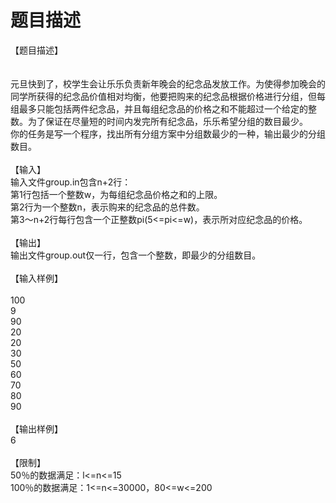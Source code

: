 # 题目描述


<p>
【题目描述】<br/>
<br/>
<br/>
元旦快到了，校学生会让乐乐负责新年晚会的纪念品发放工作。为使得参加晚会的同学所获得的纪念品价值相对均衡，他要把购来的纪念品根据价格进行分组，但每组最多只能包括两件纪念品，并且每组纪念品的价格之和不能超过一个给定的整数。为了保证在尽量短的时间内发完所有纪念品，乐乐希望分组的数目最少。<br/>
你的任务是写一个程序，找出所有分组方案中分组数最少的一种，输出最少的分组数目。<br/>
<br/>
【输入】<br/>
输入文件group.in包含n+2行：<br/>
第1行包括一个整数w，为每组纪念品价格之和的上限。<br/>
第2行为一个整数n，表示购来的纪念品的总件数。<br/>
第3～n+2行每行包含一个正整数pi(5&lt;=pi&lt;=w)，表示所对应纪念品的价格。<br/>
<br/>
【输出】<br/>
输出文件group.out仅一行，包含一个整数，即最少的分组数目。<br/>
<br/>
【输入样例】<br/>
<br/>
100<br/>
9<br/>
90<br/>
20<br/>
20<br/>
30<br/>
50<br/>
60<br/>
70<br/>
80<br/>
90<br/>
<br/>
【输出样例】<br/>
6<br/>
<br/>
【限制】<br/>
50％的数据满足：l&lt;=n&lt;=15<br/>
100％的数据满足：1&lt;=n&lt;=30000，80&lt;=w&lt;=200
</p>
